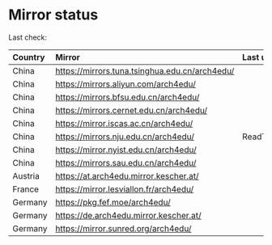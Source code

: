 <script src="./time.js"></script>
# Mirror status
Last check: <script type="text/javascript">localize(1716027488.114125);</script>

|Country|Mirror|Last update|
|:------|:-----|:----------|
|China|https://mirrors.tuna.tsinghua.edu.cn/arch4edu/|<script type="text/javascript">localize(1716014410);</script>|
|China|https://mirrors.aliyun.com/arch4edu/|<script type="text/javascript">localize(1715970849);</script>|
|China|https://mirrors.bfsu.edu.cn/arch4edu/|<script type="text/javascript">localize(1715970849);</script>|
|China|https://mirrors.cernet.edu.cn/arch4edu/|<script type="text/javascript">localize(1716014410);</script>|
|China|https://mirror.iscas.ac.cn/arch4edu/|<script type="text/javascript">localize(1715970849);</script>|
|China|https://mirrors.nju.edu.cn/arch4edu/|ReadTimeout|
|China|https://mirror.nyist.edu.cn/arch4edu/|<script type="text/javascript">localize(1715970849);</script>|
|China|https://mirrors.sau.edu.cn/arch4edu/|<script type="text/javascript">localize(1715970849);</script>|
|Austria|https://at.arch4edu.mirror.kescher.at/|<script type="text/javascript">localize(1716014410);</script>|
|France|https://mirror.lesviallon.fr/arch4edu/|<script type="text/javascript">localize(1715970849);</script>|
|Germany|https://pkg.fef.moe/arch4edu/|<script type="text/javascript">localize(1716014410);</script>|
|Germany|https://de.arch4edu.mirror.kescher.at/|<script type="text/javascript">localize(1716014410);</script>|
|Germany|https://mirror.sunred.org/arch4edu/|<script type="text/javascript">localize(1716014410);</script>|

<script src="./tablefilter/tablefilter.js"></script>
<script src="./table.js"></script>